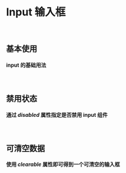 # Input 输入框

<br/>

## 基本使用

#### input 的基础用法
<br/>
<div class="source">
  <Input-Demo1 />
</div>
<Preview compName="Input" demoName="Demo1" />


## 禁用状态

#### 通过 _disabled_ 属性指定是否禁用 input 组件 
<br/>
<div class="source">
  <Input-Demo2 />
</div>
<Preview compName="Input" demoName="Demo2" />


## 可清空数据

#### 使用 _clearable_ 属性即可得到一个可清空的输入框
<br/>
<Input-Demo3 />
<div class="source">
  <Input-Demo3 />
</div>
<Preview compName="Input" demoName="Demo3" />